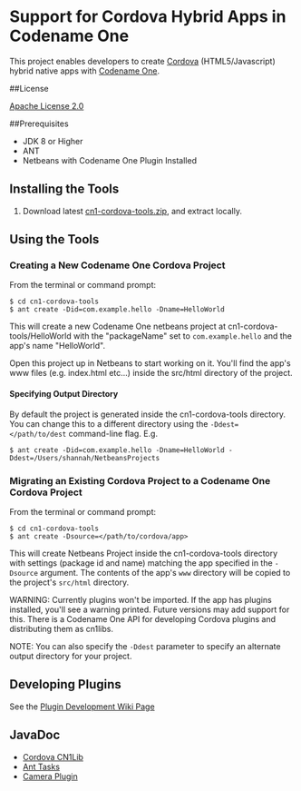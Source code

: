 # Support for Cordova Hybrid Apps in Codename One

This project enables developers to create [Cordova](https://cordova.apache.org/) (HTML5/Javascript) hybrid native apps with [Codename One](http://www.codenameone.com).

##License

[Apache License 2.0](http://www.apache.org/licenses/LICENSE-2.0)

##Prerequisites

* JDK 8 or Higher
* ANT
* Netbeans with Codename One Plugin Installed

## Installing the Tools

1. Download latest [cn1-cordova-tools.zip](https://github.com/codenameone/CN1Cordova/raw/master/cn1-cordova-tools.zip), and extract locally.


## Using the Tools

### Creating a New Codename One Cordova Project

From the terminal or command prompt:

~~~
$ cd cn1-cordova-tools
$ ant create -Did=com.example.hello -Dname=HelloWorld
~~~

This will create a new Codename One netbeans project at cn1-cordova-tools/HelloWorld with the "packageName" set to `com.example.hello` and the app's name "HelloWorld".

Open this project up in Netbeans to start working on it.  You'll find the app's www files (e.g. index.html etc...) inside the src/html directory of the project.

#### Specifying Output Directory

By default the project is generated inside the cn1-cordova-tools directory.  You can change this to a different directory using the `-Ddest=</path/to/dest` command-line flag.  E.g.

~~~~
$ ant create -Did=com.example.hello -Dname=HelloWorld -Ddest=/Users/shannah/NetbeansProjects
~~~~

### Migrating an Existing Cordova Project to a Codename One Cordova Project

From the terminal or command prompt:

~~~
$ cd cn1-cordova-tools
$ ant create -Dsource=</path/to/cordova/app>
~~~

This will create Netbeans Project inside the cn1-cordova-tools directory with settings (package id and name) matching the app specified in the `-Dsource` argument. The contents of the app's `www` directory will be copied to the project's `src/html` directory.

WARNING: Currently plugins won't be imported.  If the app has plugins installed, you'll see a warning printed.  Future versions may add support for this.  There is a Codename One API for developing Cordova plugins and distributing them as cn1libs.

NOTE:  You can also specify the `-Ddest` parameter to specify an alternate output directory for your project.

## Developing Plugins

See the [Plugin Development Wiki Page](https://github.com/codenameone/CN1Cordova/wiki/Plugin-Development)

## JavaDoc

* [Cordova CN1Lib](https://codenameone.github.io/CN1Cordova/javadoc/cordova)
* [Ant Tasks](https://codenameone.github.io/CN1Cordova/javadoc/CordovaAppBuilder)
* [Camera Plugin](https://codenameone.github.io/CN1Cordova/javadoc/cordova-plugin-camera)